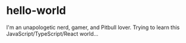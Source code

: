 # hello-world

I'm an unapologetic nerd, gamer, and Pitbull lover. Trying to learn this JavaScript/TypeScript/React world...
